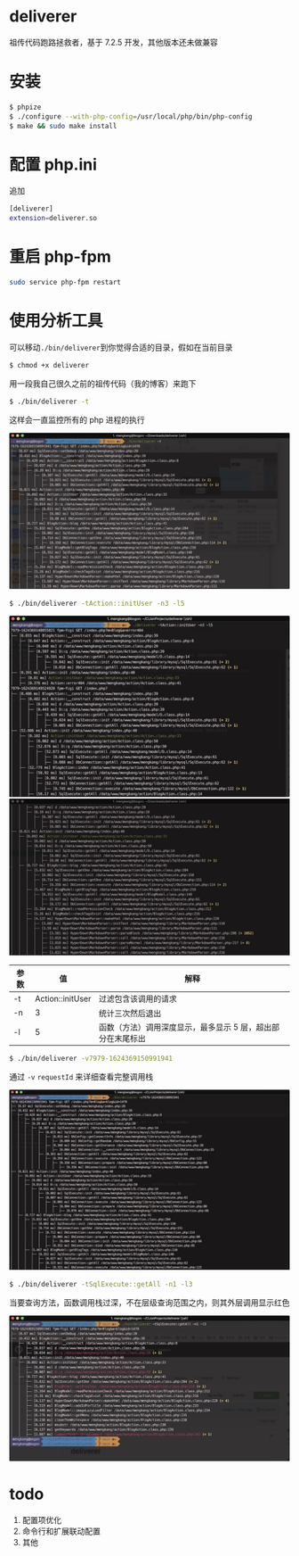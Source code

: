 # deliverer
祖传代码跑路拯救者，基于 7.2.5 开发，其他版本还未做兼容
# 安装
```bash
$ phpize
$ ./configure --with-php-config=/usr/local/php/bin/php-config
$ make && sudo make install
```
# 配置 php.ini
追加
```bash
[deliverer]
extension=deliverer.so
```
# 重启 php-fpm
```bash
sudo service php-fpm restart
```

# 使用分析工具
可以移动`./bin/deliverer`到你觉得合适的目录，假如在当前目录
```bash
$ chmod +x deliverer
```
用一段我自己很久之前的祖传代码（我的博客）来跑下
```bash
$ ./bin/deliverer -t
```
这样会一直监控所有的 php 进程的执行

![demo](doc/img/0.jpg)

```bash
$ ./bin/deliverer -tAction::initUser -n3 -l5
```

![demo](doc/img/1.jpg)
![demo](doc/img/1.1.jpg)


参数 | 值 | 解释
-----|-----|-----
-t | Action::initUser | 过滤包含该调用的请求
-n | 3 | 统计三次然后退出
-l | 5 | 函数（方法）调用深度显示，最多显示 5 层，超出部分在末尾标出


```bash
$ ./bin/deliverer -v7979-1624369150991941
```
通过 `-v` `requestId` 来详细查看完整调用栈

![demo](doc/img/2.jpg)

```bash
$ ./bin/deliverer -tSqlExecute::getAll -n1 -l3
```

当要查询方法，函数调用栈过深，不在层级查询范围之内，则其外层调用显示红色

![demo](doc/img/3.jpg)


# todo

1. 配置项优化
2. 命令行和扩展联动配置
2. 其他